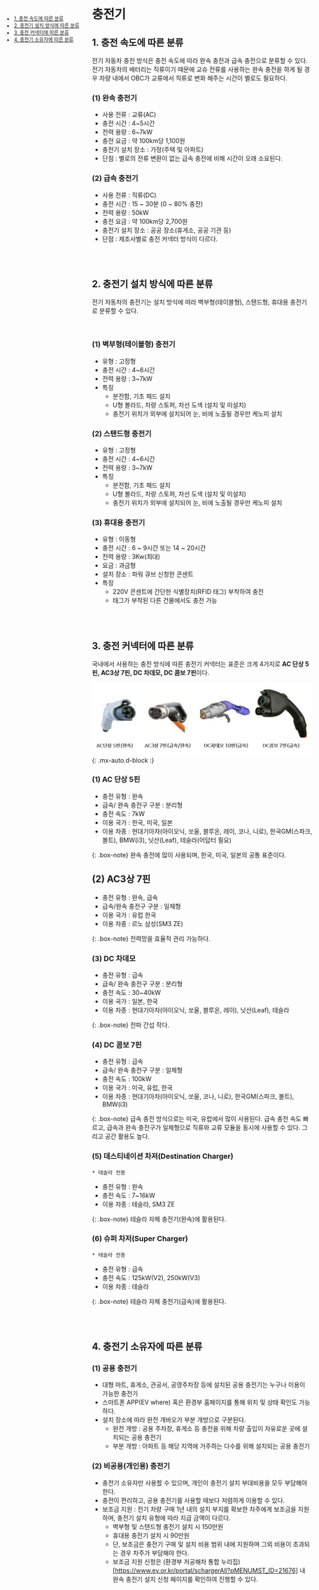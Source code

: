 <ui style="position:fixed;left: 3em; top:10em; font-size: 0.8em;">
    <li><a href = "#charge_type"><bold>1. 충전 속도에 따른 분류</bold></a></li>
    <li><a href = "#charge_setting"><bold>2. 충전기 설치 방식에 따른 분류</bold></a></li>
    <li><a href = "#charge_connector"><bold>3. 충전 커넥터에 따른 분류</bold></a></li>
    <li><a href = "#charge_owner"><bold>4. 충전기 소유자에 따른 분류</bold></a></li>

</ui>

# 충전기

<p id = "charge_speed"></p>

## 1. 충전 속도에 따른 분류
전기 자동차 충전 방식은 충전 속도에 따라 완속 충전과 급속 충전으로 분류할 수 있다.
전기 자동차의 배터리는 직류이기 때문에 교슈 전류를 사용하는 완속 충전을 하게 될 경우 차량 내에서 OBC가 교류에서 직류로 변화 해주는 시간이 별로도 필요하다.

### (1) 완속 충전기

- 사용 전류 : 교류(AC)
- 충전 시간 : 4~5시간
- 전력 용량 : 6~7kW
- 충전 요금 : 약 100km당 1,100원
- 충전기 설치 장소 : 가정(주택 및 아파트)
- 단점 : 별로의 전류 변환이 없는 급속 충전에 비해 시간이 오래 소요된다.

### (2) 급속 충전기
- 사용 전류 : 직류(DC)
- 충전 시간 : 15 ~ 30분 (0 ~ 80% 충전)
- 전력 용량 : 50kW
- 충전 요금 : 약 100km당 2,700원
- 충전기 설치 장소 : 공공 장소(휴게소, 공공 기관 등)
- 단점 : 제조사별로 충전 커넥터 방식이 다르다.

<br>
<br>

<p id = "charge_setting"></p>

## 2. 충전기 설치 방식에 따른 분류
전기 자동차의 충전기는 설치 방식에 따라 벽부형(테이블형), 스탠드형, 휴대용 충전기로 분류할 수 있다.

<br>

### (1) 벽부형(테이블형) 충전기

- 유형 : 고정형
- 충전 시간 : 4~6시간
- 전력 용량 : 3~7kW
- 특징
    - 분전함, 기초 패드 설치
    - U형 볼라드, 차량 스토퍼, 차선 도색 (설치 및 미설치)
    - 충전기 위치가 외부에 설치되어 눈, 비에 노출될 경우만 케노피 설치


### (2) 스탠드형 충전기

- 유형 : 고정형
- 충전 시간 : 4~6시간
- 전력 용량 : 3~7kW
- 특징
    - 분전함, 기초 패드 설치
    - U형 볼라드, 차량 스토퍼, 차선 도색 (설치 및 미설치)
    - 충전기 위치가 외부에 설치되어 눈, 비에 노출될 경우만 케노피 설치


### (3) 휴대용 충전기

- 유형 : 이동형
- 충전 시간 : 6 ~ 9시간 또는 14 ~ 20시간
- 전력 용량 : 3Kw(최대)
- 요금 : 과금형
- 설치 장소 : 파워 큐브 신청한 콘센트
- 특징
    - 220V 콘센트에 간단한 식별장치(RFID 태그) 부착하여 충전
    - 태그가 부착된 다른 건물에서도 충전 가능
    

<br>
<br>

<p id = "charge_connector"></p>

## 3. 충전 커넥터에 따른 분류

국내에서 사용하는 충전 방식에 따른 충전기 커넥터는 표준은 크게 4가지로 **AC 단상 5핀, AC3상 7핀, DC 차데모, DC 콤보 7핀**이다. 

![connector](assets/img/charge.png){: .mx-auto.d-block :}


### (1) AC 단상 5핀
- 충전 유형 : 완속
- 급속/ 완속 충전구 구분 : 분리형
- 충전 속도 : 7kW
- 이용 국가 : 한국, 미국, 일본
- 이용 차종 : 현대기아차(아이오닉, 쏘울, 블루온, 레이, 코나, 니로), 한국GM(스파크, 볼트), BMW(i3), 닛산(Leaf), 테슬라(어답터 필요)

{: .box-note}
완속 충전에 많이 사용되며, 한국, 미국, 일본의 공통 표준이다.


## (2) AC3상 7핀
- 충전 유형 : 완속, 급속
- 급속/완속 충전구 구분 : 일체형
- 이용 국가 : 유럽 한국
- 이용 차종 : 르노 삼성(SM3 ZE)

{: .box-note}
전력망을 효율적 관리 가능하다.

### (3) DC 차데모

- 충전 유형 : 급속
- 급속/ 완속 충전구 구분 : 분리형
- 충전 속도 : 30~40kW
- 이용 국가 : 일본, 한국
- 이용 차종 : 현대기아차(아이오닉, 쏘울, 블루온, 레이), 닛산(Leaf), 테슬라

{: .box-note}
전파 간섭 작다.

### (4) DC 콤보 7핀

- 충전 유형 : 급속
- 급속/ 완속 충전구 구분 : 일체형
- 충전 속도 : 100kW
- 이용 국가 : 미국, 유럽, 한국
- 이용 차종 : 현대기아차(아이오닉, 쏘울, 코나, 니로), 한국GM(스파크, 볼트), BMW(i3)

{: .box-note}
급속 충전 방식으로는 미국, 유럽에서 많이 사용된다. 급속 충전 속도 빠르고, 급속과 완속 충전구가 일체형으로 직류와 교류 모듈을 동시에 사용할 수 있다. 그리고 공간 활용도 높다.

### (5) 데스티네이션 차저(Destination Charger)
``* 테슬라 전용``

- 충전 유형 : 완속
- 충전 속도 : 7~16kW
- 이용 차종 : 테슬라, SM3 ZE

{: .box-note}
테슬라 자체 충전기(완속)에 활용된다. 

### (6) 슈퍼 차저(Super Charger)
``* 테슬라 전용``

- 충전 유형 : 급속
- 충전 속도 : 125kW(V2), 250kW(V3)
- 이용 차종 : 테슬라

{: .box-note}
테슬라 자체 충전기(급속)에 활용된다.

<br>
<br>
<p id = "charge_owner"></p>

## 4. 충전기 소유자에 따른 분류


### (1) 공용 충전기
- 대형 마트, 휴게소, 관공서, 공영주차장 등에 설치된 공용 충전기는 누구나 이용이 가능한 충전기
- 스마트폰 APP(EV where) 혹은 환경부 홈페이지를 통해 위치 및 상태 확인도 가능하다.
- 설치 장소에 따라 완전 개바오가 부분 개방으로 구분된다.
    - 완전 개방 : 공용 주차장, 휴게소 등 충전을 위해 차량 출입이 자유로운 곳에 설치되는 공용 충전기
    - 부분 개방 : 아파트 등 해당 지역에 거주하는 다수를 위해 설치되는 공용 충전기

### (2) 비공용(개인용) 충전기
- 충전기 소유자만 사용할 수 있으며, 개인이 충전기 설치 부대비용을 모두 부담해야 한다. 
- 충전이 편리하고, 공용 충전기를 사용할 때보다 저렴하게 이용할 수 있다. 
- 보조금 지원 : 전기 차량 구매 1년 내의 설치 부지를 확보한 차주에게 보조금을 지원하며, 충전기 설치 유형에 따라 지급 금액이 다르다.
    - 벽부형 및 스탠드형 충전기 설치 시 150만원
    - 휴대용 충전기 설치 시 90만원
    - 단, 보조금은 충전기 구매 및 설치 비용 범위 내에 지원하며 그외 비용이 초과되는 경우 차주가 부담해야 한다.
    - 보조금 지원 신청은 (환경부 저공해차 통합 누리집)[https://www.ev.or.kr/portal/schargerAll?pMENUMST_ID=21676] 내 완속 충전기 설치 신청 페이지를 확인하여 진행할 수 있다.
